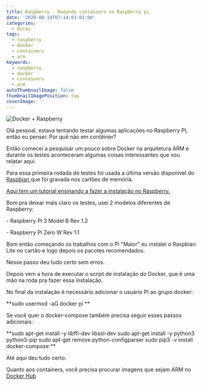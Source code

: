```yaml
---
title: Raspberry - Rodando containers no Raspberry pi
date: '2020-08-19T07:14:03-03:00'
categories:
  - Dicas
tags:
  - raspberry
  - docker
  - containers
  - arm
keywords:
  - raspberry
  - docker
  - containers
  - arm
autoThumbnailImage: false
thumbnailImagePosition: top
coverImage: ''
---
```

![Docker + Raspberry](/images/uploads/1-sld_ocnoe1dvkrij1whliw.png)

Olá pessoal, estava tentando testar algumas aplicações no Raspberry PI, então eu pensei: Por quê não em contêiner?

Então comecei a pesquisar um pouco sobre Docker na arquitetura ARM e durante os testes aconteceram algumas coisas interessantes que vou relatar aqui.

Para essa primeira rodada de testes foi usada a última versão disponível do [Raspbian ](https://www.raspberrypi.org/downloads/raspberry-pi-os/)que foi gravada nos cartões de memória. 

[Aqui tem um tutorial ensinando a fazer a instalação no Raspberry.](https://dev.to/rohansawant/installing-docker-and-docker-compose-on-the-raspberry-pi-in-5-simple-steps-3mgl)

Bom pra deixar mais claro os testes, usei 2 modelos diferentes de Raspberry:

\- Raspberry Pi 3 Model B Rev 1.2

\- Raspberry Pi Zero W Rev 1.1

Bom então começando os trabalhos com o Pi "Maior" eu instalei o Raspbian Lite no cartão e logo depois os pacotes recomendados.

Nesse passo deu tudo certo sem erros.

Depois vem a hora de executar o script de instalação do Docker, que é uma mão na roda pra fazer essa instalação.

No final da instalação é necessário adicionar o usuário PI ao grupo docker:

**sudo usermod -aG docker pi **

Se você quer o docker-compose também precisa seguir esses passos adicionais:

**sudo apt-get install -y libffi-dev libssl-dev
sudo apt-get install -y python3 python3-pip
sudo apt-get remove python-configparser
sudo pip3 -v install docker-compose **

Até aqui deu tudo certo. 

Quanto aos containers, você precisa procurar imagens que sejam ARM no [Docker Hub](https://hub.docker.com/search?type=image&architecture=arm)
